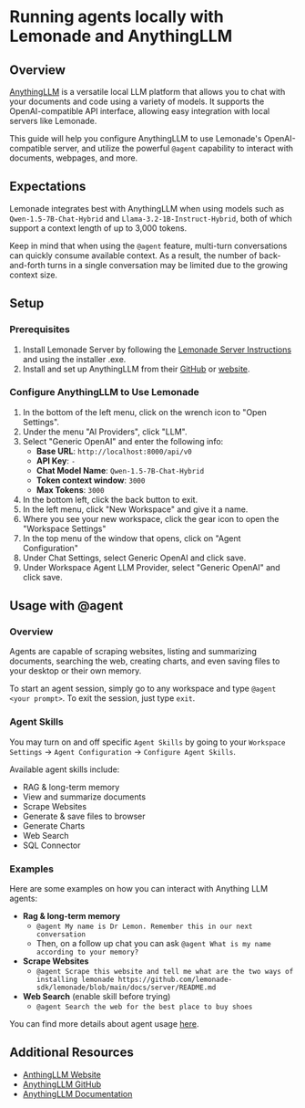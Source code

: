 
# Running agents locally with Lemonade and AnythingLLM

## Overview

[AnythingLLM](https://github.com/Mintplex-Labs/anything-llm) is a versatile local LLM platform that allows you to chat with your documents and code using a variety of models. It supports the OpenAI-compatible API interface, allowing easy integration with local servers like Lemonade.

This guide will help you configure AnythingLLM to use Lemonade's OpenAI-compatible server, and utilize the powerful `@agent` capability to interact with documents, webpages, and more.

## Expectations

Lemonade integrates best with AnythingLLM when using models such as `Qwen-1.5-7B-Chat-Hybrid` and `Llama-3.2-1B-Instruct-Hybrid`, both of which support a context length of up to 3,000 tokens.

Keep in mind that when using the `@agent` feature, multi-turn conversations can quickly consume available context. As a result, the number of back-and-forth turns in a single conversation may be limited due to the growing context size.


## Setup

### Prerequisites

1. Install Lemonade Server by following the [Lemonade Server Instructions](../README.md) and using the installer .exe.
2. Install and set up AnythingLLM from their [GitHub](https://github.com/Mintplex-Labs/anything-llm#quick-start) or [website](https://anythingllm.com/desktop).


### Configure AnythingLLM to Use Lemonade

1. In the bottom of the left menu, click on the wrench icon to "Open Settings".
2. Under the menu "AI Providers", click "LLM".
3. Select "Generic OpenAI" and enter the following info:
   - **Base URL**: `http://localhost:8000/api/v0`
   - **API Key**: `-`
   - **Chat Model Name**: `Qwen-1.5-7B-Chat-Hybrid`
   - **Token context window**: `3000`
   - **Max Tokens**: `3000`
4. In the bottom left, click the back button to exit.
5. In the left menu, click "New Workspace" and give it a name.
6. Where you see your new workspace, click the gear icon to open the "Workspace Settings"
7. In the top menu of the window that opens, click on "Agent Configuration"
8. Under Chat Settings, select Generic OpenAI and click save.
9. Under Workspace Agent LLM Provider, select "Generic OpenAI" and click save.

## Usage with @agent

### Overview

Agents are capable of scraping websites, listing and summarizing documents, searching the web, creating charts, and even saving files to your desktop or their own memory.

To start an agent session, simply go to any workspace and type `@agent <your prompt>`. To exit the session, just type `exit`.

### Agent Skills

You may turn on and off specific `Agent Skills` by going to your `Workspace Settings` → `Agent Configuration` → `Configure Agent Skills`.

Available agent skills include:
* RAG & long-term memory
* View and summarize documents
* Scrape Websites
* Generate & save files to browser
* Generate Charts
* Web Search
* SQL Connector

### Examples

Here are some examples on how you can interact with Anything LLM agents:
- **Rag & long-term memory**
    - `@agent My name is Dr Lemon. Remember this in our next conversation`
    - Then, on a follow up chat you can ask `@agent What is my name according to your memory?`
- **Scrape Websites**
    - `@agent Scrape this website and tell me what are the two ways of installing lemonade https://github.com/lemonade-sdk/lemonade/blob/main/docs/server/README.md`
- **Web Search** (enable skill before trying)
    - `@agent Search the web for the best place to buy shoes`

You can find more details about agent usage [here](https://docs.anythingllm.com/agent/usage).

## Additional Resources

- [AnthingLLM Website](https://anythingllm.com/)
- [AnythingLLM GitHub](https://github.com/Mintplex-Labs/anything-llm)
- [AnythingLLM Documentation](https://docs.anythingllm.com/)

